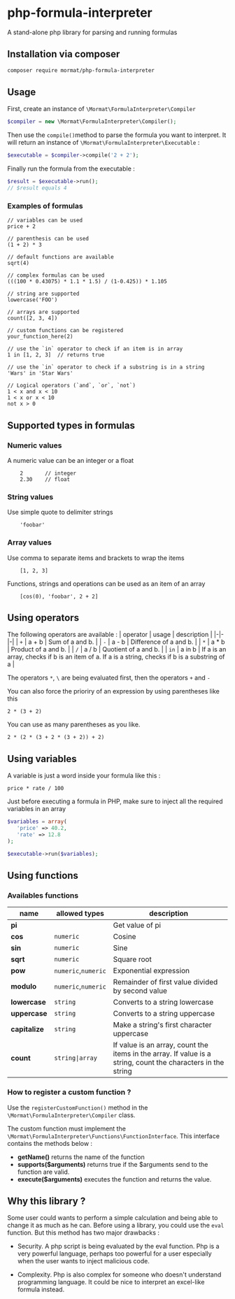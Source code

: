 php-formula-interpreter
=======================

A stand-alone php library for parsing and running formulas

## Installation via composer

```bash
composer require mormat/php-formula-interpreter
```

## Usage

First, create an instance of `\Mormat\FormulaInterpreter\Compiler`

```php
$compiler = new \Mormat\FormulaInterpreter\Compiler();
```

Then use the `compile()`method to parse the formula you want to interpret. It will return an instance of `\Mormat\FormulaInterpreter\Executable` :

```php
$executable = $compiler->compile('2 + 2');
```

Finally run the formula from the executable :

```php
$result = $executable->run();
// $result equals 4
```

### Examples of formulas

```
// variables can be used
price + 2 

// parenthesis can be used
(1 + 2) * 3 

// default functions are available
sqrt(4) 

// complex formulas can be used
(((100 * 0.43075) * 1.1 * 1.5) / (1-0.425)) * 1.105 

// string are supported
lowercase('FOO')

// arrays are supported
count([2, 3, 4])

// custom functions can be registered
your_function_here(2) 

// use the `in` operator to check if an item is in array
1 in [1, 2, 3]  // returns true

// use the `in` operator to check if a substring is in a string
'Wars' in 'Star Wars'

// Logical operators (`and`, `or`, `not`)
1 < x and x < 10
1 < x or x < 10
not x > 0
```

## Supported types in formulas

### Numeric values

A numeric value can be an integer or a float

```
    2       // integer
    2.30    // float
```

### String values

Use simple quote to delimiter strings

```
    'foobar'
```

### Array values

Use comma to separate items and brackets to wrap the items
```
    [1, 2, 3]
```

Functions, strings and operations can be used as an item of an array
```
    [cos(0), 'foobar', 2 + 2]
```

## Using operators

The following operators are available :
| operator | usage | description |
|-|-|-|
| `+` | a + b | Sum of a and b. |
| `-` | a - b | Difference of a and b. |
| `*` | a * b | Product of a and b. |
| `/` | a / b | Quotient of a and b. |
| `in` | a in b | If a is an array, checks if b is an item of a. If a is a string, checks if b is a substring of a |

The operators `*`, `\` are being evaluated first, then the operators `+` and `-`

You can also force the prioriry of an expression by using parentheses like this

```
2 * (3 + 2)
```

You can use as many parentheses as you like.

```
2 * (2 * (3 + 2 * (3 + 2)) + 2)
```

## Using variables

A variable is just a word inside your formula like this :

```
price * rate / 100
```

Just before executing a formula in PHP, make sure to inject all the required variables in an array

```php
$variables = array(
   'price' => 40.2,
   'rate' => 12.8
);

$executable->run($variables);
```

## Using functions

### Availables functions

| name           | allowed types      | description                   |
|----------------|--------------------|-------------------------------|
| __pi__         |                    | Get value of pi |
| __cos__        | `numeric`          | Cosine |
| __sin__        | `numeric`          | Sine |
| __sqrt__       | `numeric`          | Square root |
| __pow__        | `numeric`,`numeric` | Exponential expression |
| __modulo__     | `numeric`,`numeric` | Remainder of first value divided by second value |
| __lowercase__  | `string` | Converts to a string lowercase |
| __uppercase__  | `string` | Converts to a string uppercase |
| __capitalize__ | `string` | Make a string's first character uppercase |
| __count__      | `string\|array` | If value is an array, count the items in the array. If value is a string, count the characters in the string |

### How to register a custom function ?

Use the `registerCustomFunction()` method in the `\Mormat\FormulaInterpreter\Compiler` class.

The custom function must implement the `\Mormat\FormulaInterpreter\Functions\FunctionInterface`. This interface contains the methods below :
- **getName()** returns the name of the function
- **supports($arguments)** returns true if the $arguments send to the function are valid.
- **execute($arguments)**  executes the function and returns the value.

## Why this library ?

Some user could wants to perform a simple calculation and being able to change it as much as he can. Before using a library, you could use the `eval` function. But this method has two major drawbacks :

- Security. A php script is being evaluated by the eval function. Php is a very powerful language, perhaps too powerful for a user especially when the user wants to inject malicious code.

- Complexity. Php is also complex for someone who doesn't understand programming language. It could be nice to interpret an excel-like formula instead.